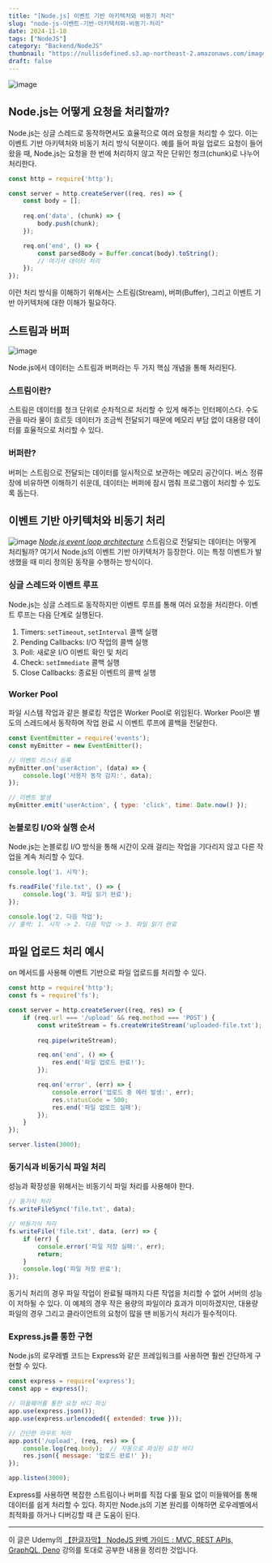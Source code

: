 ```yaml
---
title: "[Node.js] 이벤트 기반 아키텍처와 비동기 처리"
slug: "node-js-이벤트-기반-아키텍처와-비동기-처리"
date: 2024-11-18
tags: ["NodeJS"]
category: "Backend/NodeJS"
thumbnail: "https://nullisdefined.s3.ap-northeast-2.amazonaws.com/images/443cb67c45a8f2e9fc5d6c753e981266.png"
draft: false
---
```

![image](https://nullisdefined.s3.ap-northeast-2.amazonaws.com/images/443cb67c45a8f2e9fc5d6c753e981266.png)

## Node.js는 어떻게 요청을 처리할까?
Node.js는 싱글 스레드로 동작하면서도 효율적으로 여러 요청을 처리할 수 있다. 이는 이벤트 기반 아키텍처와 비동기 처리 방식 덕분이다. 예를 들어 파일 업로드 요청이 들어왔을 때, Node.js는 요청을 한 번에 처리하지 않고 작은 단위인 청크(chunk)로 나누어 처리한다.

```js
const http = require('http');

const server = http.createServer((req, res) => {
    const body = [];
    
    req.on('data', (chunk) => {
        body.push(chunk);
    });

    req.on('end', () => {
        const parsedBody = Buffer.concat(body).toString();
        // 여기서 데이터 처리
    });
});
```

이런 처리 방식을 이해하기 위해서는 스트림(Stream), 버퍼(Buffer), 그리고 이벤트 기반 아키텍처에 대한 이해가 필요하다.

## 스트림과 버퍼
![image](https://nullisdefined.s3.ap-northeast-2.amazonaws.com/images/23dd016612c6d1beb5617c8060575c0b.png)

Node.js에서 데이터는 스트림과 버퍼라는 두 가지 핵심 개념을 통해 처리된다.

### 스트림이란?
스트림은 데이터를 청크 단위로 순차적으로 처리할 수 있게 해주는 인터페이스다. 수도관을 따라 물이 흐르듯 데이터가 조금씩 전달되기 때문에 메모리 부담 없이 대용량 데이터를 효율적으로 처리할 수 있다.

### 버퍼란?
버퍼는 스트림으로 전달되는 데이터를 일시적으로 보관하는 메모리 공간이다. 버스 정류장에 비유하면 이해하기 쉬운데, 데이터는 버퍼에 잠시 멈춰 프로그램이 처리할 수 있도록 돕는다.

## 이벤트 기반 아키텍처와 비동기 처리
![image](https://nullisdefined.s3.ap-northeast-2.amazonaws.com/images/6984831d73e4aad6e0848b48e2beb7f9.png)
*[Node.js event loop architecture](https://medium.com/preezma/node-js-event-loop-architecture-go-deeper-node-core-c96b4cec7aa4)*
스트림으로 전달되는 데이터는 어떻게 처리될까? 여기서 Node.js의 이벤트 기반 아키텍처가 등장한다. 이는 특정 이벤트가 발생했을 때 미리 정의된 동작을 수행하는 방식이다.

### 싱글 스레드와 이벤트 루프
Node.js는 싱글 스레드로 동작하지만 이벤트 루프를 통해 여러 요청을 처리한다. 이벤트 루프는 다음 단계로 실행된다.
1. Timers: `setTimeout`, `setInterval` 콜백 실행
2. Pending Callbacks: I/O 작업의 콜백 실행
3. Poll: 새로운 I/O 이벤트 확인 및 처리
4. Check: `setImmediate` 콜백 실행
5. Close Callbacks: 종료된 이벤트의 콜백 실행

### Worker Pool
파일 시스템 작업과 같은 블로킹 작업은 Worker Pool로 위임된다. Worker Pool은 별도의 스레드에서 동작하며 작업 완료 시 이벤트 루프에 콜백을 전달한다.
```js
const EventEmitter = require('events');
const myEmitter = new EventEmitter();

// 이벤트 리스너 등록
myEmitter.on('userAction', (data) => {
    console.log('사용자 동작 감지:', data);
});

// 이벤트 발생
myEmitter.emit('userAction', { type: 'click', time: Date.now() });
```

### 논블로킹 I/O와 실행 순서
Node.js는 논블로킹 I/O 방식을 통해 시간이 오래 걸리는 작업을 기다리지 않고 다른 작업을 계속 처리할 수 있다.
```js
console.log('1. 시작');

fs.readFile('file.txt', () => {
    console.log('3. 파일 읽기 완료');
});

console.log('2. 다음 작업');
// 출력: 1. 시작 -> 2. 다음 작업 -> 3. 파일 읽기 완료
```

## 파일 업로드 처리 예시
on 메서드를 사용해 이벤트 기반으로 파일 업로드를 처리할 수 있다.
```js
const http = require('http');
const fs = require('fs');

const server = http.createServer((req, res) => {
    if (req.url === '/upload' && req.method === 'POST') {
        const writeStream = fs.createWriteStream('uploaded-file.txt');
        
        req.pipe(writeStream);

        req.on('end', () => {
            res.end('파일 업로드 완료!');
        });

        req.on('error', (err) => {
            console.error('업로드 중 에러 발생:', err);
            res.statusCode = 500;
            res.end('파일 업로드 실패');
        });
    }
});

server.listen(3000);
```

### 동기식과 비동기식 파일 처리
성능과 확장성을 위해서는 비동기식 파일 처리를 사용해야 한다.
```js
// 동기식 처리
fs.writeFileSync('file.txt', data);

// 비동기식 처리
fs.writeFile('file.txt', data, (err) => {
    if (err) {
        console.error('파일 저장 실패:', err);
        return;
    }
    console.log('파일 저장 완료');
});
```
동기식 처리의 경우 파일 작업이 완료될 때까지 다른 작업을 처리할 수 없어 서버의 성능이 저하될 수 있다. 이 예제의 경우 작은 용량의 파일이라 효과가 미미하겠지만, 대용량 파일의 경우 그리고 클라이언트의 요청이 많을 땐 비동기식 처리가 필수적이다.

### Express.js를 통한 구현
Node.js의 로우레벨 코드는 Express와 같은 프레임워크를 사용하면 훨씬 간단하게 구현할 수 있다.
```js
const express = require('express');
const app = express();

// 미들웨어를 통한 요청 바디 파싱
app.use(express.json());
app.use(express.urlencoded({ extended: true }));

// 간단한 라우트 처리
app.post('/upload', (req, res) => {
    console.log(req.body);  // 자동으로 파싱된 요청 바디
    res.json({ message: '업로드 완료!' });
});

app.listen(3000);
```
Express를 사용하면 복잡한 스트림이나 버퍼를 직접 다룰 필요 없이 미들웨어를 통해 데이터를 쉽게 처리할 수 있다. 하지만 Node.js의 기본 원리를 이해하면 로우레벨에서 최적화를 하거나 디버깅할 때 큰 도움이 된다.

---
이 글은 Udemy의 [【한글자막】 NodeJS 완벽 가이드 : MVC, REST APIs, GraphQL, Deno](https://www.udemy.com/course/nodejs-mvc-rest-apis-graphql-deno/) 강의를 토대로 공부한 내용을 정리한 것입니다.